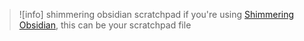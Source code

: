 
> ![info] shimmering obsidian scratchpad
> if you're using [Shimmering Obsidian](https://github.com/chrisgrieser/shimmering-obsidian), this can be your scratchpad file